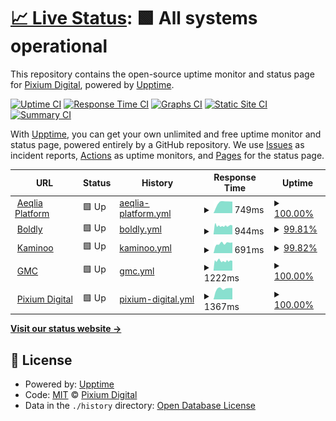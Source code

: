 # [📈 Live Status](https://demo.upptime.js.org): <!--live status--> **🟩 All systems operational**

This repository contains the open-source uptime monitor and status page for [Pixium Digital](https://pixiumdigital.com), powered by [Upptime](https://github.com/upptime/upptime).

[![Uptime CI](https://github.com/koj-co/upptime/workflows/Uptime%20CI/badge.svg)](https://github.com/koj-co/upptime/actions?query=workflow%3A%22Uptime+CI%22)
[![Response Time CI](https://github.com/koj-co/upptime/workflows/Response%20Time%20CI/badge.svg)](https://github.com/koj-co/upptime/actions?query=workflow%3A%22Response+Time+CI%22)
[![Graphs CI](https://github.com/koj-co/upptime/workflows/Graphs%20CI/badge.svg)](https://github.com/koj-co/upptime/actions?query=workflow%3A%22Graphs+CI%22)
[![Static Site CI](https://github.com/koj-co/upptime/workflows/Static%20Site%20CI/badge.svg)](https://github.com/koj-co/upptime/actions?query=workflow%3A%22Static+Site+CI%22)
[![Summary CI](https://github.com/koj-co/upptime/workflows/Summary%20CI/badge.svg)](https://github.com/koj-co/upptime/actions?query=workflow%3A%22Summary+CI%22)

With [Upptime](https://upptime.js.org), you can get your own unlimited and free uptime monitor and status page, powered entirely by a GitHub repository. We use [Issues](https://github.com/pixiumdigital/uptime/issues) as incident reports, [Actions](https://github.com/pixiumdigital/uptime/actions) as uptime monitors, and [Pages](https://demo.upptime.js.org) for the status page.

<!--start: status pages-->
<!-- This summary is generated by Upptime (https://github.com/upptime/upptime) -->
<!-- Do not edit this manually, your changes will be overwritten -->
<!-- prettier-ignore -->
| URL | Status | History | Response Time | Uptime |
| --- | ------ | ------- | ------------- | ------ |
| <img alt="" src="https://favicons.githubusercontent.com/app.aeqlia.com" height="13"> [Aeqlia Platform](https://app.aeqlia.com/ping.html) | 🟩 Up | [aeqlia-platform.yml](https://github.com/pixiumdigital/uptime/commits/master/history/aeqlia-platform.yml) | <details><summary><img alt="Response time graph" src="./graphs/aeqlia-platform/response-time-week.png" height="20"> 749ms</summary><br><a href="https://pixiumdigital.github.io/uptime/history/aeqlia-platform"><img alt="Response time 749" src="https://img.shields.io/endpoint?url=https%3A%2F%2Fraw.githubusercontent.com%2Fpixiumdigital%2Fuptime%2Fmaster%2Fapi%2Faeqlia-platform%2Fresponse-time.json"></a><br><a href="https://pixiumdigital.github.io/uptime/history/aeqlia-platform"><img alt="24-hour response time 796" src="https://img.shields.io/endpoint?url=https%3A%2F%2Fraw.githubusercontent.com%2Fpixiumdigital%2Fuptime%2Fmaster%2Fapi%2Faeqlia-platform%2Fresponse-time-day.json"></a><br><a href="https://pixiumdigital.github.io/uptime/history/aeqlia-platform"><img alt="7-day response time 749" src="https://img.shields.io/endpoint?url=https%3A%2F%2Fraw.githubusercontent.com%2Fpixiumdigital%2Fuptime%2Fmaster%2Fapi%2Faeqlia-platform%2Fresponse-time-week.json"></a><br><a href="https://pixiumdigital.github.io/uptime/history/aeqlia-platform"><img alt="30-day response time 749" src="https://img.shields.io/endpoint?url=https%3A%2F%2Fraw.githubusercontent.com%2Fpixiumdigital%2Fuptime%2Fmaster%2Fapi%2Faeqlia-platform%2Fresponse-time-month.json"></a><br><a href="https://pixiumdigital.github.io/uptime/history/aeqlia-platform"><img alt="1-year response time 749" src="https://img.shields.io/endpoint?url=https%3A%2F%2Fraw.githubusercontent.com%2Fpixiumdigital%2Fuptime%2Fmaster%2Fapi%2Faeqlia-platform%2Fresponse-time-year.json"></a></details> | <details><summary><a href="https://pixiumdigital.github.io/uptime/history/aeqlia-platform">100.00%</a></summary><a href="https://pixiumdigital.github.io/uptime/history/aeqlia-platform"><img alt="All-time uptime 100.00%" src="https://img.shields.io/endpoint?url=https%3A%2F%2Fraw.githubusercontent.com%2Fpixiumdigital%2Fuptime%2Fmaster%2Fapi%2Faeqlia-platform%2Fuptime.json"></a><br><a href="https://pixiumdigital.github.io/uptime/history/aeqlia-platform"><img alt="24-hour uptime 100.00%" src="https://img.shields.io/endpoint?url=https%3A%2F%2Fraw.githubusercontent.com%2Fpixiumdigital%2Fuptime%2Fmaster%2Fapi%2Faeqlia-platform%2Fuptime-day.json"></a><br><a href="https://pixiumdigital.github.io/uptime/history/aeqlia-platform"><img alt="7-day uptime 100.00%" src="https://img.shields.io/endpoint?url=https%3A%2F%2Fraw.githubusercontent.com%2Fpixiumdigital%2Fuptime%2Fmaster%2Fapi%2Faeqlia-platform%2Fuptime-week.json"></a><br><a href="https://pixiumdigital.github.io/uptime/history/aeqlia-platform"><img alt="30-day uptime 100.00%" src="https://img.shields.io/endpoint?url=https%3A%2F%2Fraw.githubusercontent.com%2Fpixiumdigital%2Fuptime%2Fmaster%2Fapi%2Faeqlia-platform%2Fuptime-month.json"></a><br><a href="https://pixiumdigital.github.io/uptime/history/aeqlia-platform"><img alt="1-year uptime 100.00%" src="https://img.shields.io/endpoint?url=https%3A%2F%2Fraw.githubusercontent.com%2Fpixiumdigital%2Fuptime%2Fmaster%2Fapi%2Faeqlia-platform%2Fuptime-year.json"></a></details>
| <img alt="" src="https://favicons.githubusercontent.com/live.boldly.app" height="13"> [Boldly](https://live.boldly.app/ping.html) | 🟩 Up | [boldly.yml](https://github.com/pixiumdigital/uptime/commits/master/history/boldly.yml) | <details><summary><img alt="Response time graph" src="./graphs/boldly/response-time-week.png" height="20"> 944ms</summary><br><a href="https://pixiumdigital.github.io/uptime/history/boldly"><img alt="Response time 944" src="https://img.shields.io/endpoint?url=https%3A%2F%2Fraw.githubusercontent.com%2Fpixiumdigital%2Fuptime%2Fmaster%2Fapi%2Fboldly%2Fresponse-time.json"></a><br><a href="https://pixiumdigital.github.io/uptime/history/boldly"><img alt="24-hour response time 947" src="https://img.shields.io/endpoint?url=https%3A%2F%2Fraw.githubusercontent.com%2Fpixiumdigital%2Fuptime%2Fmaster%2Fapi%2Fboldly%2Fresponse-time-day.json"></a><br><a href="https://pixiumdigital.github.io/uptime/history/boldly"><img alt="7-day response time 944" src="https://img.shields.io/endpoint?url=https%3A%2F%2Fraw.githubusercontent.com%2Fpixiumdigital%2Fuptime%2Fmaster%2Fapi%2Fboldly%2Fresponse-time-week.json"></a><br><a href="https://pixiumdigital.github.io/uptime/history/boldly"><img alt="30-day response time 944" src="https://img.shields.io/endpoint?url=https%3A%2F%2Fraw.githubusercontent.com%2Fpixiumdigital%2Fuptime%2Fmaster%2Fapi%2Fboldly%2Fresponse-time-month.json"></a><br><a href="https://pixiumdigital.github.io/uptime/history/boldly"><img alt="1-year response time 944" src="https://img.shields.io/endpoint?url=https%3A%2F%2Fraw.githubusercontent.com%2Fpixiumdigital%2Fuptime%2Fmaster%2Fapi%2Fboldly%2Fresponse-time-year.json"></a></details> | <details><summary><a href="https://pixiumdigital.github.io/uptime/history/boldly">99.81%</a></summary><a href="https://pixiumdigital.github.io/uptime/history/boldly"><img alt="All-time uptime 99.81%" src="https://img.shields.io/endpoint?url=https%3A%2F%2Fraw.githubusercontent.com%2Fpixiumdigital%2Fuptime%2Fmaster%2Fapi%2Fboldly%2Fuptime.json"></a><br><a href="https://pixiumdigital.github.io/uptime/history/boldly"><img alt="24-hour uptime 100.00%" src="https://img.shields.io/endpoint?url=https%3A%2F%2Fraw.githubusercontent.com%2Fpixiumdigital%2Fuptime%2Fmaster%2Fapi%2Fboldly%2Fuptime-day.json"></a><br><a href="https://pixiumdigital.github.io/uptime/history/boldly"><img alt="7-day uptime 99.81%" src="https://img.shields.io/endpoint?url=https%3A%2F%2Fraw.githubusercontent.com%2Fpixiumdigital%2Fuptime%2Fmaster%2Fapi%2Fboldly%2Fuptime-week.json"></a><br><a href="https://pixiumdigital.github.io/uptime/history/boldly"><img alt="30-day uptime 99.81%" src="https://img.shields.io/endpoint?url=https%3A%2F%2Fraw.githubusercontent.com%2Fpixiumdigital%2Fuptime%2Fmaster%2Fapi%2Fboldly%2Fuptime-month.json"></a><br><a href="https://pixiumdigital.github.io/uptime/history/boldly"><img alt="1-year uptime 99.81%" src="https://img.shields.io/endpoint?url=https%3A%2F%2Fraw.githubusercontent.com%2Fpixiumdigital%2Fuptime%2Fmaster%2Fapi%2Fboldly%2Fuptime-year.json"></a></details>
| <img alt="" src="https://favicons.githubusercontent.com/app.kaminoo.com" height="13"> [Kaminoo](https://app.kaminoo.com/ping.html) | 🟩 Up | [kaminoo.yml](https://github.com/pixiumdigital/uptime/commits/master/history/kaminoo.yml) | <details><summary><img alt="Response time graph" src="./graphs/kaminoo/response-time-week.png" height="20"> 691ms</summary><br><a href="https://pixiumdigital.github.io/uptime/history/kaminoo"><img alt="Response time 691" src="https://img.shields.io/endpoint?url=https%3A%2F%2Fraw.githubusercontent.com%2Fpixiumdigital%2Fuptime%2Fmaster%2Fapi%2Fkaminoo%2Fresponse-time.json"></a><br><a href="https://pixiumdigital.github.io/uptime/history/kaminoo"><img alt="24-hour response time 695" src="https://img.shields.io/endpoint?url=https%3A%2F%2Fraw.githubusercontent.com%2Fpixiumdigital%2Fuptime%2Fmaster%2Fapi%2Fkaminoo%2Fresponse-time-day.json"></a><br><a href="https://pixiumdigital.github.io/uptime/history/kaminoo"><img alt="7-day response time 691" src="https://img.shields.io/endpoint?url=https%3A%2F%2Fraw.githubusercontent.com%2Fpixiumdigital%2Fuptime%2Fmaster%2Fapi%2Fkaminoo%2Fresponse-time-week.json"></a><br><a href="https://pixiumdigital.github.io/uptime/history/kaminoo"><img alt="30-day response time 691" src="https://img.shields.io/endpoint?url=https%3A%2F%2Fraw.githubusercontent.com%2Fpixiumdigital%2Fuptime%2Fmaster%2Fapi%2Fkaminoo%2Fresponse-time-month.json"></a><br><a href="https://pixiumdigital.github.io/uptime/history/kaminoo"><img alt="1-year response time 691" src="https://img.shields.io/endpoint?url=https%3A%2F%2Fraw.githubusercontent.com%2Fpixiumdigital%2Fuptime%2Fmaster%2Fapi%2Fkaminoo%2Fresponse-time-year.json"></a></details> | <details><summary><a href="https://pixiumdigital.github.io/uptime/history/kaminoo">99.82%</a></summary><a href="https://pixiumdigital.github.io/uptime/history/kaminoo"><img alt="All-time uptime 99.82%" src="https://img.shields.io/endpoint?url=https%3A%2F%2Fraw.githubusercontent.com%2Fpixiumdigital%2Fuptime%2Fmaster%2Fapi%2Fkaminoo%2Fuptime.json"></a><br><a href="https://pixiumdigital.github.io/uptime/history/kaminoo"><img alt="24-hour uptime 100.00%" src="https://img.shields.io/endpoint?url=https%3A%2F%2Fraw.githubusercontent.com%2Fpixiumdigital%2Fuptime%2Fmaster%2Fapi%2Fkaminoo%2Fuptime-day.json"></a><br><a href="https://pixiumdigital.github.io/uptime/history/kaminoo"><img alt="7-day uptime 99.82%" src="https://img.shields.io/endpoint?url=https%3A%2F%2Fraw.githubusercontent.com%2Fpixiumdigital%2Fuptime%2Fmaster%2Fapi%2Fkaminoo%2Fuptime-week.json"></a><br><a href="https://pixiumdigital.github.io/uptime/history/kaminoo"><img alt="30-day uptime 99.82%" src="https://img.shields.io/endpoint?url=https%3A%2F%2Fraw.githubusercontent.com%2Fpixiumdigital%2Fuptime%2Fmaster%2Fapi%2Fkaminoo%2Fuptime-month.json"></a><br><a href="https://pixiumdigital.github.io/uptime/history/kaminoo"><img alt="1-year uptime 99.82%" src="https://img.shields.io/endpoint?url=https%3A%2F%2Fraw.githubusercontent.com%2Fpixiumdigital%2Fuptime%2Fmaster%2Fapi%2Fkaminoo%2Fuptime-year.json"></a></details>
| <img alt="" src="https://favicons.githubusercontent.com/gomastercoach-app.com" height="13"> [GMC](https://gomastercoach-app.com) | 🟩 Up | [gmc.yml](https://github.com/pixiumdigital/uptime/commits/master/history/gmc.yml) | <details><summary><img alt="Response time graph" src="./graphs/gmc/response-time-week.png" height="20"> 1222ms</summary><br><a href="https://pixiumdigital.github.io/uptime/history/gmc"><img alt="Response time 1222" src="https://img.shields.io/endpoint?url=https%3A%2F%2Fraw.githubusercontent.com%2Fpixiumdigital%2Fuptime%2Fmaster%2Fapi%2Fgmc%2Fresponse-time.json"></a><br><a href="https://pixiumdigital.github.io/uptime/history/gmc"><img alt="24-hour response time 1236" src="https://img.shields.io/endpoint?url=https%3A%2F%2Fraw.githubusercontent.com%2Fpixiumdigital%2Fuptime%2Fmaster%2Fapi%2Fgmc%2Fresponse-time-day.json"></a><br><a href="https://pixiumdigital.github.io/uptime/history/gmc"><img alt="7-day response time 1222" src="https://img.shields.io/endpoint?url=https%3A%2F%2Fraw.githubusercontent.com%2Fpixiumdigital%2Fuptime%2Fmaster%2Fapi%2Fgmc%2Fresponse-time-week.json"></a><br><a href="https://pixiumdigital.github.io/uptime/history/gmc"><img alt="30-day response time 1222" src="https://img.shields.io/endpoint?url=https%3A%2F%2Fraw.githubusercontent.com%2Fpixiumdigital%2Fuptime%2Fmaster%2Fapi%2Fgmc%2Fresponse-time-month.json"></a><br><a href="https://pixiumdigital.github.io/uptime/history/gmc"><img alt="1-year response time 1222" src="https://img.shields.io/endpoint?url=https%3A%2F%2Fraw.githubusercontent.com%2Fpixiumdigital%2Fuptime%2Fmaster%2Fapi%2Fgmc%2Fresponse-time-year.json"></a></details> | <details><summary><a href="https://pixiumdigital.github.io/uptime/history/gmc">100.00%</a></summary><a href="https://pixiumdigital.github.io/uptime/history/gmc"><img alt="All-time uptime 100.00%" src="https://img.shields.io/endpoint?url=https%3A%2F%2Fraw.githubusercontent.com%2Fpixiumdigital%2Fuptime%2Fmaster%2Fapi%2Fgmc%2Fuptime.json"></a><br><a href="https://pixiumdigital.github.io/uptime/history/gmc"><img alt="24-hour uptime 100.00%" src="https://img.shields.io/endpoint?url=https%3A%2F%2Fraw.githubusercontent.com%2Fpixiumdigital%2Fuptime%2Fmaster%2Fapi%2Fgmc%2Fuptime-day.json"></a><br><a href="https://pixiumdigital.github.io/uptime/history/gmc"><img alt="7-day uptime 100.00%" src="https://img.shields.io/endpoint?url=https%3A%2F%2Fraw.githubusercontent.com%2Fpixiumdigital%2Fuptime%2Fmaster%2Fapi%2Fgmc%2Fuptime-week.json"></a><br><a href="https://pixiumdigital.github.io/uptime/history/gmc"><img alt="30-day uptime 100.00%" src="https://img.shields.io/endpoint?url=https%3A%2F%2Fraw.githubusercontent.com%2Fpixiumdigital%2Fuptime%2Fmaster%2Fapi%2Fgmc%2Fuptime-month.json"></a><br><a href="https://pixiumdigital.github.io/uptime/history/gmc"><img alt="1-year uptime 100.00%" src="https://img.shields.io/endpoint?url=https%3A%2F%2Fraw.githubusercontent.com%2Fpixiumdigital%2Fuptime%2Fmaster%2Fapi%2Fgmc%2Fuptime-year.json"></a></details>
| <img alt="" src="https://favicons.githubusercontent.com/pixiumdigital.com" height="13"> [Pixium Digital](https://pixiumdigital.com) | 🟩 Up | [pixium-digital.yml](https://github.com/pixiumdigital/uptime/commits/master/history/pixium-digital.yml) | <details><summary><img alt="Response time graph" src="./graphs/pixium-digital/response-time-week.png" height="20"> 1367ms</summary><br><a href="https://pixiumdigital.github.io/uptime/history/pixium-digital"><img alt="Response time 1367" src="https://img.shields.io/endpoint?url=https%3A%2F%2Fraw.githubusercontent.com%2Fpixiumdigital%2Fuptime%2Fmaster%2Fapi%2Fpixium-digital%2Fresponse-time.json"></a><br><a href="https://pixiumdigital.github.io/uptime/history/pixium-digital"><img alt="24-hour response time 1380" src="https://img.shields.io/endpoint?url=https%3A%2F%2Fraw.githubusercontent.com%2Fpixiumdigital%2Fuptime%2Fmaster%2Fapi%2Fpixium-digital%2Fresponse-time-day.json"></a><br><a href="https://pixiumdigital.github.io/uptime/history/pixium-digital"><img alt="7-day response time 1367" src="https://img.shields.io/endpoint?url=https%3A%2F%2Fraw.githubusercontent.com%2Fpixiumdigital%2Fuptime%2Fmaster%2Fapi%2Fpixium-digital%2Fresponse-time-week.json"></a><br><a href="https://pixiumdigital.github.io/uptime/history/pixium-digital"><img alt="30-day response time 1367" src="https://img.shields.io/endpoint?url=https%3A%2F%2Fraw.githubusercontent.com%2Fpixiumdigital%2Fuptime%2Fmaster%2Fapi%2Fpixium-digital%2Fresponse-time-month.json"></a><br><a href="https://pixiumdigital.github.io/uptime/history/pixium-digital"><img alt="1-year response time 1367" src="https://img.shields.io/endpoint?url=https%3A%2F%2Fraw.githubusercontent.com%2Fpixiumdigital%2Fuptime%2Fmaster%2Fapi%2Fpixium-digital%2Fresponse-time-year.json"></a></details> | <details><summary><a href="https://pixiumdigital.github.io/uptime/history/pixium-digital">100.00%</a></summary><a href="https://pixiumdigital.github.io/uptime/history/pixium-digital"><img alt="All-time uptime 100.00%" src="https://img.shields.io/endpoint?url=https%3A%2F%2Fraw.githubusercontent.com%2Fpixiumdigital%2Fuptime%2Fmaster%2Fapi%2Fpixium-digital%2Fuptime.json"></a><br><a href="https://pixiumdigital.github.io/uptime/history/pixium-digital"><img alt="24-hour uptime 100.00%" src="https://img.shields.io/endpoint?url=https%3A%2F%2Fraw.githubusercontent.com%2Fpixiumdigital%2Fuptime%2Fmaster%2Fapi%2Fpixium-digital%2Fuptime-day.json"></a><br><a href="https://pixiumdigital.github.io/uptime/history/pixium-digital"><img alt="7-day uptime 100.00%" src="https://img.shields.io/endpoint?url=https%3A%2F%2Fraw.githubusercontent.com%2Fpixiumdigital%2Fuptime%2Fmaster%2Fapi%2Fpixium-digital%2Fuptime-week.json"></a><br><a href="https://pixiumdigital.github.io/uptime/history/pixium-digital"><img alt="30-day uptime 100.00%" src="https://img.shields.io/endpoint?url=https%3A%2F%2Fraw.githubusercontent.com%2Fpixiumdigital%2Fuptime%2Fmaster%2Fapi%2Fpixium-digital%2Fuptime-month.json"></a><br><a href="https://pixiumdigital.github.io/uptime/history/pixium-digital"><img alt="1-year uptime 100.00%" src="https://img.shields.io/endpoint?url=https%3A%2F%2Fraw.githubusercontent.com%2Fpixiumdigital%2Fuptime%2Fmaster%2Fapi%2Fpixium-digital%2Fuptime-year.json"></a></details>

<!--end: status pages-->

[**Visit our status website →**](https://demo.upptime.js.org)

## 📄 License

- Powered by: [Upptime](https://github.com/upptime/upptime)
- Code: [MIT](./LICENSE) © [Pixium Digital](https://pixiumdigital.com)
- Data in the `./history` directory: [Open Database License](https://opendatacommons.org/licenses/odbl/1-0/)
